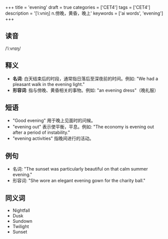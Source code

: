 +++
title = 'evening'
draft = true
categories = ['CET4']
tags = ['CET4']
description = '[ˈiːvniŋ] n.傍晚，黄昏，晚上'
keywords = ['ai words', 'evening']
+++

## 读音
/ˈiːvnɪŋ/

## 释义
- **名词**: 白天结束后的时段，通常指日落后至深夜前的时间。例如: "We had a pleasant walk in the evening light."
- **形容词**: 指与傍晚、黄昏相关的事物。例如: "an evening dress"（晚礼服）

## 短语
- "Good evening" 用于晚上见面时的问候。
- "evening out" 表示使平衡，平息。例如: "The economy is evening out after a period of instability."
- "evening activities" 指晚间进行的活动。

## 例句
- 名词: "The sunset was particularly beautiful on that calm summer evening."
- 形容词: "She wore an elegant evening gown for the charity ball."

## 同义词
- Nightfall
- Dusk
- Sundown
- Twilight
- Sunset
